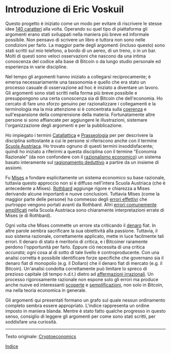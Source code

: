 # Introduzione di Eric Voskuil



Questo progetto è iniziato come un modo per evitare di riscrivere le stesse idee [140 caratteri](https://it.wikipedia.org/wiki/Twitter) alla volta. Operando su quel tipo di piattaforma gli argomenti erano stati sviluppati nella maniera più breve ed informale possibile. Non pensavo di scrivere un libro e tuttora non sono nelle condizioni per farlo. La maggior parte degli argomenti (incluso questo) sono stati scritti sul mio telefono, a bordo di un aereo, di un treno, o in un bar. Molti di questi sono veloci osservazioni che nascono da una intima conoscenza del codice alla base di Bitcoin o da lungo studio personale ed esperienza in varie discipline.

Nel tempo gli argomenti hanno iniziato a collegarsi reciprocamente; è emersa necessariamente una tassonomia e quello che era stato un processo casuale di osservazione ad hoc è iniziato a diventare un lavoro. Gli argomenti sono stati scritti nella forma più breve possibile e presuppongono una certa conoscenza sia di Bitcoin che dell'economia. Ho cercato di fare uno sforzo genuino per razionalizzare i collegamenti e la terminologia ma la mia attenzione si è concentrata sulla [coerenza](https://it.wikipedia.org/wiki/Coerenza_(logica_matematica)) e sull'espansione della comprensione della materia. Fortunatamente altre persone si sono affiancate per aggiungere le illustrazioni, sistemare l'organizzazione degli argomenti e per la pubblicazione.

Ho impiegato i termini [Catallattica](https://treccani.it/vocabolario/catallattica/) e [Prasseologia](https://it.wikipedia.org/wiki/Prasseologia) per per descrivere la disciplina sottostante a cui le persone si riferiscono anche con il termine [Scuola Austriaca](https://it.wikipedia.org/wiki/Scuola_austriaca). Ho trovato ognuno di questi termini insoddisfacente; quindi ho iniziato a riferirmi a questa disciplina con il termine "Economia Razionale" (da non confondere con il [razionalismo economico](https://it.wikipedia.org/wiki/Max_Weber)) un sistema basato interamente sul [ragionamento deduttivo](https://it.wikipedia.org/wiki/Deduzione) a partire da un insieme di assiomi.

Fu [Mises](https://it.wikipedia.org/wiki/Ludwig_von_Mises) a fondare esplicitamente un sistema economico su base razionale, tuttavia questo approccio non si è diffuso nell'intera Scuola Austriaca (che è antecedente a Mises). [Rothbard](https://it.wikipedia.org/wiki/Murray_Rothbard) aggiunge rigore e chiarezza a Mises derivando alcune importanti e nuove conclusioni. Tuttavia Mises (come la maggior parte delle persone) ha commesso degli [errori effettivi](ch013-inflation-principle.md) che purtroppo vengono portati avanti da Rothbard. Altri [errori comunemente amplificati](ch056-full-reserve-fallacy.md) nella Scuola Austriaca sono chiaramente interpretazioni errate di Mises (e di Rothbard).

Ogni volta che Mises commette un errore sta criticando il [denaro](chapters/ch005-money-taxonomy.md) fiat. In altre parole sembra sacrificare la sua obiettività alla passione. Tuttavia, il suo sistema razionale, correttamente applicato, mette in luce facilmente tali errori. Il denaro di stato è meritorio di critica, e i Bitcoiner raramente perdono l'opportunità per farlo. Eppure ciò necessita di una critica _accurata_; ogni cosa al di sotto di tale livello è controproducente. Con una analisi corretta è possibile identificare forze specifiche che governano sia il denaro fiat di monopolio (e.g. il Dollaro) che il denaro fiat di mercato (e.g. il Bitcoin). Un'analisi condotta correttamente può limitare lo spreco di prezioso capitale (di tempo n.d.t.) dietro ad [affermazioni irrazionali](ch078-risk-free-return-fallacy.md). Un processo rigorosamente razionale non espone solo  gli errori ma produce anche nuove ed interessanti [scoperte](ch028-censorship-resistance-property.md) e [semplificazioni](ch011-depreciation-principle.md), non solo in Bitcoin, ma nella teoria economica in generale.

Gli argomenti qui presentati formano un grafo sul quale nessun ordinamento completo sembra essere appropriato. L'indice rappresenta un ordine imposto in maniera blanda. Mentre è stato fatto qualche progresso in questo senso, consiglio di leggere gli argomenti per come sono stati scritti, per soddisfare una curiosità.

------

Testo originale: [Cryptoeconomics](https://github.com/libbitcoin/libbitcoin-system/wiki/Cryptoeconomics)

[Indice](/README.md)		



